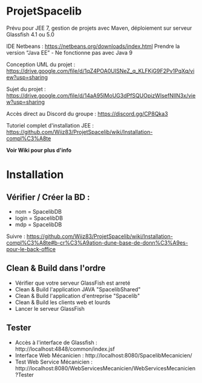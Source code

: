 # ProjetSpacelib

Prévu pour JEE 7, gestion de projets avec Maven, déploiement sur serveur Glassfish 4.1 ou 5.0

IDE Netbeans : https://netbeans.org/downloads/index.html Prendre la version “Java EE” - Ne fonctionne pas avec Java 9

Conception UML du projet : https://drive.google.com/file/d/1qZ4POA0UISNeZ_q_KLFKjG9F2Pv1PqXq/view?usp=sharing

Sujet du projet : https://drive.google.com/file/d/14aA95lMoUG3dPfSQUOpizWIsefNlIN3x/view?usp=sharing

Accès direct au Discord du groupe : https://discord.gg/CP8Qka3

Tutoriel complet d'installation JEE : https://github.com/Wiiz83/ProjetSpacelib/wiki/Installation-compl%C3%A8te

**Voir Wiki pour plus d'info**



# Installation

##  Vérifier / Créer la BD : 
* nom = SpacelibDB
* login = SpacelibDB
* mdp = SpacelibDB

Suivre : https://github.com/Wiiz83/ProjetSpacelib/wiki/Installation-compl%C3%A8te#b-cr%C3%A9ation-dune-base-de-donn%C3%A9es-pour-le-back-office

## Clean & Build dans l'ordre
* Vérifier que votre serveur GlassFish est arreté 
* Clean & Build l'application JAVA "SpacelibShared"
* Clean & Build l'application d'entreprise "Spacelib"
* Clean & Build les clients web et lourds
* Lancer le serveur GlassFish 

## Tester
* Accès à l'interface de Glassfish : http://localhost:4848/common/index.jsf
* Interface Web Mécanicien : http://localhost:8080/SpacelibMecanicien/
* Test Web Service Mécanicien : http://localhost:8080/WebServicesMecanicien/WebServicesMecanicien?Tester
